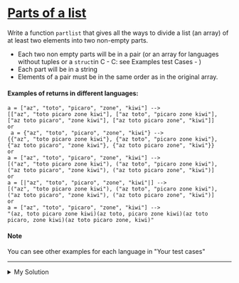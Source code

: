 # [Parts of a list](https://www.codewars.com/kata/56f3a1e899b386da78000732)

Write a function `partlist` that gives all the ways to divide a list (an array) of at least two elements into two
non-empty parts.

- Each two non empty parts will be in a pair (or an array for languages without tuples or a `struct`in C - C: see
  Examples test Cases - )
- Each part will be in a string
- Elements of a pair must be in the same order as in the original array.

#### Examples of returns in different languages:

    a = ["az", "toto", "picaro", "zone", "kiwi"] -->
    [["az", "toto picaro zone kiwi"], ["az toto", "picaro zone kiwi"], ["az toto picaro", "zone kiwi"], ["az toto picaro zone", "kiwi"]]
    or
     a = {"az", "toto", "picaro", "zone", "kiwi"} -->
    {{"az", "toto picaro zone kiwi"}, {"az toto", "picaro zone kiwi"}, {"az toto picaro", "zone kiwi"}, {"az toto picaro zone", "kiwi"}}
    or
    a = ["az", "toto", "picaro", "zone", "kiwi"] -->
    [("az", "toto picaro zone kiwi"), ("az toto", "picaro zone kiwi"), ("az toto picaro", "zone kiwi"), ("az toto picaro zone", "kiwi")]
    or
    a = [|"az", "toto", "picaro", "zone", "kiwi"|] -->
    [("az", "toto picaro zone kiwi"), ("az toto", "picaro zone kiwi"), ("az toto picaro", "zone kiwi"), ("az toto picaro zone", "kiwi")]
    or
    a = ["az", "toto", "picaro", "zone", "kiwi"] -->
    "(az, toto picaro zone kiwi)(az toto, picaro zone kiwi)(az toto picaro, zone kiwi)(az toto picaro zone, kiwi)"

#### Note

You can see other examples for each language in "Your test cases"

---

<details><summary>My Solution</summary>

```js
function partlist(arr) {
  const result = []
  for (let i = 1; i < arr.length; i++) {
    result.push([arr.slice(0, i).join(' '), arr.slice(i).join(' ')])
  }

  return result
}
```

</details>
